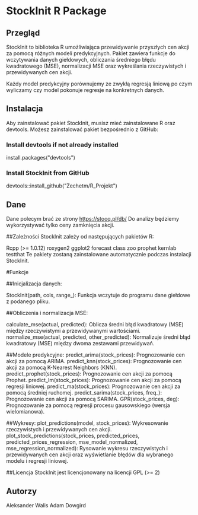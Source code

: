 # StockInit R Package

## Przegląd
StockInit to biblioteka R umożliwiająca przewidywanie przyszłych cen akcji za pomocą różnych modeli predykcyjnych. Pakiet zawiera funkcje do wczytywania danych giełdowych, obliczania średniego błędu kwadratowego (MSE), normalizacji MSE oraz wykreślania rzeczywistych i przewidywanych cen akcji.

Każdy model predykcyjny porównujemy ze zwykłą regresją liniową po czym wyliczamy czy model pokonuje regresje na konkretnych danych.

## Instalacja
Aby zainstalować pakiet StockInit, musisz mieć zainstalowane R oraz devtools. Możesz zainstalować pakiet bezpośrednio z GitHub:


### Install devtools if not already installed
install.packages("devtools")

### Install StockInit from GitHub
devtools::install_github("Zechetm/R_Projekt")

## Dane
Dane polecym brać ze strony https://stooq.pl/db/ Do analizy będziemy wykorzystywać tylko ceny zamknięcia akcji.

##Zależności
StockInit zależy od następujących pakietów R:

Rcpp (>= 1.0.12)
roxygen2
ggplot2
forecast
class
zoo
prophet
kernlab
testthat
Te pakiety zostaną zainstalowane automatycznie podczas instalacji StockInit.

#Funkcje

##Inicjalizacja danych:

StockInit(path, cols, range_): Funkcja wczytuje do programu dane giełdowe z podanego pliku.

##Obliczenia i normalizacja MSE:

calculate_mse(actual, predicted): Oblicza średni błąd kwadratowy (MSE) między rzeczywistymi a przewidywanymi wartościami.
normalize_mse(actual, predicted, other_predicted): Normalizuje średni błąd kwadratowy (MSE) między dwoma zestawami przewidywań.

##Modele predykcyjne:
predict_arima(stock_prices): Prognozowanie cen akcji za pomocą ARIMA.
predict_knn(stock_prices): Prognozowanie cen akcji za pomocą K-Nearest Neighbors (KNN).
predict_prophet(stock_prices): Prognozowanie cen akcji za pomocą Prophet.
predict_lm(stock_prices): Prognozowanie cen akcji za pomocą regresji liniowej.
predict_ma(stock_prices): Prognozowanie cen akcji za pomocą średniej ruchomej.
predict_sarima(stock_prices, freq_): Prognozowanie cen akcji za pomocą SARIMA.
GPR(stock_prices, deg): Prognozowanie za pomocą regresji procesu gausowskiego (wersja wielomianowa).

##Wykresy:
plot_predictions(model, stock_prices): Wykresowanie rzeczywistych i przewidywanych cen akcji.
plot_stock_predictions(stock_prices, predicted_prices, predicted_prices_regression, mse_model_normalized, mse_regression_normalized): 
Rysowanie wykresu rzeczywistych i przewidywanych cen akcji oraz wyświetlanie błędów dla wybranego modelu i regresji liniowej.


##Licencja
StockInit jest licencjonowany na licencji GPL (>= 2)

## Autorzy
Aleksander Walis
Adam Dowgird
